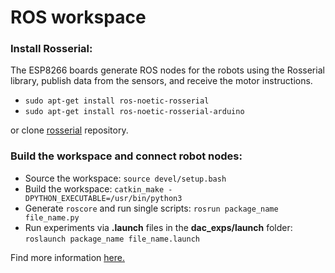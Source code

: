 # ROS workspace #

### Install Rosserial: ###

The ESP8266 boards generate ROS nodes for the robots using the Rosserial library, publish data from the sensors, and receive the motor instructions.

- `sudo apt-get install ros-noetic-rosserial`
- `sudo apt-get install ros-noetic-rosserial-arduino`

or clone [rosserial](https://github.com/ros-drivers/rosserial) repository.

### Build the workspace and connect robot nodes: ###

- Source the workspace: `source devel/setup.bash`
- Build the workspace: `catkin_make -DPYTHON_EXECUTABLE=/usr/bin/python3`
- Generate `roscore` and run single scripts: `rosrun package_name file_name.py` 
- Run experiments via **.launch** files in the **dac_exps/launch** folder: `roslaunch package_name file_name.launch`

Find more information [here.](http://wiki.ros.org/ROS/Tutorials/CreatingPackage)


